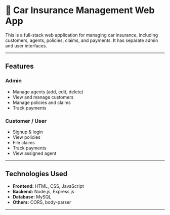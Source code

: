 # 🚗 Car Insurance Management Web App

This is a full-stack web application for managing car insurance, including customers, agents, policies, claims, and payments. It has separate admin and user interfaces.

---

## **Features**

### Admin
- Manage agents (add, edit, delete)
- View and manage customers
- Manage policies and claims
- Track payments

### Customer / User
- Signup & login
- View policies
- File claims
- Track payments
- View assigned agent

---

## **Technologies Used**

- **Frontend:** HTML, CSS, JavaScript
- **Backend:** Node.js, Express.js
- **Database:** MySQL
- **Others:** CORS, body-parser

---


